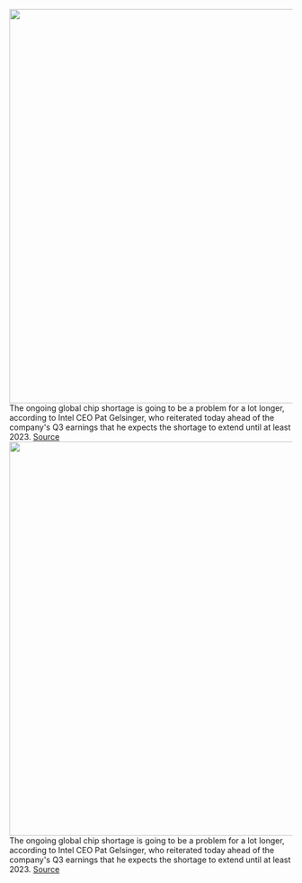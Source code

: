 <img src='https://cdn.vox-cdn.com/thumbor/5Aum5-dqDdnujKezvmjUpexgWRs=/0x0:2040x1360/1200x800/filters:focal(857x517:1183x843)/cdn.vox-cdn.com/uploads/chorus_image/image/70028315/acastro_210120_1777_intel_0002.0.jpg' width='700px' /><br/>
The ongoing global chip shortage is going to be a problem for a lot longer, according to Intel CEO Pat Gelsinger, who reiterated today ahead of the company's Q3 earnings that he expects the shortage to extend until at least 2023.
<a href='https://www.theverge.com/2021/10/21/22739192/intel-chip-shortage-q3-2021-earning-laptop-revenue'> Source <a/><img src='https://cdn.vox-cdn.com/thumbor/5Aum5-dqDdnujKezvmjUpexgWRs=/0x0:2040x1360/1200x800/filters:focal(857x517:1183x843)/cdn.vox-cdn.com/uploads/chorus_image/image/70028315/acastro_210120_1777_intel_0002.0.jpg' width='700px' /><br/>
The ongoing global chip shortage is going to be a problem for a lot longer, according to Intel CEO Pat Gelsinger, who reiterated today ahead of the company's Q3 earnings that he expects the shortage to extend until at least 2023.
<a href='https://www.theverge.com/2021/10/21/22739192/intel-chip-shortage-q3-2021-earning-laptop-revenue'> Source <a/>